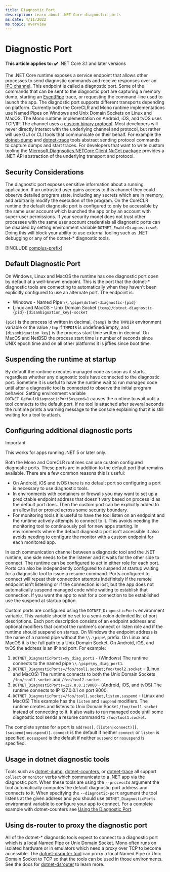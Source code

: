 ```yaml
---
title: Diagnostic Port
description: Learn about .NET Core diagnostic ports
ms.date: 4/11/2022
ms.topic: overview
---
```


# Diagnostic Port

**This article applies to: ✔️** .NET Core 3.1 and later versions

The .NET Core runtime exposes a service endpoint that allows other processes to send diagnostic commands and receive responses over an [IPC channel](https://en.wikipedia.org/wiki/Inter-process_communication). This endpoint is called a diagnostic port. Some of the commands that can be sent to the diagnostic port are capturing a memory dump, starting an [EventPipe](./eventpipe.md) trace, or requesting the command-line used to launch the app. The diagnostic port supports different transports depending on platform. Currently both the CoreCLR and Mono runtime implementations use Named Pipes on Windows and Unix Domain Sockets on Linux and MacOS. The Mono runtime implementation on Android, iOS, and tvOS uses TCP/IP. The channel uses a [custom binary protocol](https://github.com/dotnet/diagnostics/blob/main/documentation/design-docs/ipc-protocol.md). Most developers will never directly interact with the underlying channel and protocol, but rather will use GUI or CLI tools that communicate on their behalf. For example the [dotnet-dump](./dotnet-dump.md) and [dotnet-trace](./dotnet-trace.md) tools abstract sending protocol commands to capture dumps and start traces. For developers that want to write custom tooling the [Microsoft.Diagnsotics.NETCore.Client NuGet package](./diagnostics-client-library.md) provides a .NET API abstraction of the underlying transport and protocol.

## Security Considerations

The diagnostic port exposes sensitive information about a running application. If an untrusted user gains access to this channel they could observe detailed program state, including any secrets which are in memory, and arbitrarily modify the execution of the program. On the CoreCLR runtime the default diagnostic port is configured to only be accessible by the same user account which launched the app or by an account with super-user permissions. If your security model does not trust other processes with the same user account credentials all diagnostic ports can be disabled by setting environment variable `DOTNET_EnableDiagnostics=0`. Doing this will block your ability to use external tooling such as .NET debugging or any of the dotnet-* diagnostic tools.

[!INCLUDE [complus-prefix](../../../includes/complus-prefix.md)]

## Default Diagnostic Port

On Windows, Linux and MacOS the runtime has one diagnostic port open by default at a well-known endpoint. This is the port that the dotnet-* diagnostic tools are connecting to automatically when they haven't been explicitly configured to use an alternate port. The endpoint is:

- Windows - Named Pipe `\\.\pipe\dotnet-diagnostic-{pid}`
- Linux and MacOS - Unix Domain Socket `{temp}/dotnet-diagnostic-{pid}-{disambiguation_key}-socket`

`{pid}` is the process id written in decimal, `{temp}` is the `TMPDIR` environment variable or the value `/tmp` if `TMPDIR` is undefined/empty, and `{disambiguation_key}` is the process start time written in decimal. On MacOS and NetBSD the process start time is number of seconds since UNIX epoch time and on all other platforms it is jiffies since boot time.

## Suspending the runtime at startup

By default the runtime executes managed code as soon as it starts, regardless whether any diagnostic tools have connected to the diagnostic port. Sometime it is useful to have the runtime wait to run managed code until after a diagnostic tool is connected to observe the initial program behavior. Setting environment variable `DOTNET_DefaultDiagnosticPortSuspend=1` causes the runtime to wait until a tool connects to the default port. If no tool is attached after several seconds the runtime prints a warning message to the console explaining that it is still waiting for a tool to attach.

## Configuring additional diagnostic ports

> [!IMPORTANT]
> This works for apps running .NET 5 or later only.

Both the Mono and CoreCLR runtimes can use custom configured diagnostic ports. These ports are in addition to the default port that remains available. There are a few common reasons this is useful:

- On Android, iOS and tvOS there is no default port so configuring a port is necessary to use diagnostic tools.
- In environments with containers or firewalls you may want to set up a predictable endpoint address that doesn't vary based on process id as the default port does. Then the custom port can be explicitly added to an allow list or proxied across some security boundary.
- For monitoring tools it is useful to have the tool listen on an endpoint and the runtime actively attempts to connect to it. This avoids needing the monitoring tool to continuously poll for new apps starting. In environments where the default diagnostic port isn't accessible it also avoids needing to configure the monitor with a custom endpoint for each monitored app.

In each communication channel between a diagnostic tool and the .NET runtime, one side needs to be the listener and it waits for the other side to connect. The runtime can be configured to act in either role for each port. Ports can also be independently configured to suspend at startup waiting for a diagnostic tool to issue a resume command. Ports configured to connect will repeat their connection attempts indefinitely if the remote endpoint isn't listening or if the connection is lost, but the app does not automatically suspend managed code while waiting to establish that connection. If you want the app to wait for a connection to be established use the suspend at startup option.

Custom ports are configured using the `DOTNET_DiagnosticPorts` environment variable. This variable should be set to a semi-colon delimited list of port descriptions. Each port description consists of an endpoint address and optional modifiers that control the runtime's connect or listen role and if the runtime should suspend on startup. On Windows the endpoint address is the name of a named pipe without the `\\.\pipe\` prefix. On Linux and MacOS it is the full path to a Unix Domain Socket. On Android, iOS, and tvOS the address is an IP and port. For example:

1. `DOTNET_DiagnosticPorts=my_diag_port1` - (Windows) The runtime connects to the named pipe `\\.\pipe\my_diag_port1`.
1. `DOTNET_DiagnosticPorts=/foo/tool1.socket;foo/tool2.socket` - (Linux and MacOS) The runtime connects to both the Unix Domain Sockets `/foo/tool1.socket` and `/foo/tool2.socket`.
1. `DOTNET_DiagnosticPorts=127.0.0.1:9000` - (Android, iOS, and tvOS) The runtime connects to IP 127.0.0.1 on port 9000.
1. `DOTNET_DiagnosticPorts=/foo/tool1.socket,listen,suspend` - (Linux and MacOS) This example has the `listen` and `suspend` modifiers. The runtime creates and listens to Unix Domain Socket `/foo/tool1.socket` instead of connecting to it. It also waits to run managed code until some diagnostic tool sends a resume command to `/foo/tool1.socket`.

The complete syntax for a port is `address[,(listen|connect)][,(suspend|nosuspend)]`. `connect` is the default if neither `connect` or `listen` is specified. `nosuspend` is the default if neither `suspend` or `nosuspend` is specified.

## Usage in dotnet diagnostic tools

Tools such as [dotnet-dump](./dotnet-dump.md), [dotnet-counters](./dotnet-counters.md), or [dotnet-trace](./dotnet-trace.md) all support `collect` or `monitor` verbs which communicate to a .NET app via the diagnostic port. When these tools are using the `--processId` argument the tool automatically computes the default diagnostic port address and connects to it. When specifying the `--diagnostic-port` argument the tool listens at the given address and you should use `DOTNET_DiagnosticPorts` environment variable to configure your app to connect. For a complete example with dotnet-counters see [Using the Diagnostic Port](./dotnet-counters.md#using-diagnostic-port).

## Using ds-router to proxy the diagnostic port

All of the dotnet-* diagnostic tools expect to connect to a diagnostic port which is a local Named Pipe or Unix Domain Socket. Mono often runs on isolated hardware or in emulators which need a proxy over TCP to become accessible. The [dotnet-dsrouter tool](./dotnet-dsrouter.md) can proxy a local Named Pipe or Unix Domain Socket to TCP so that the tools can be used in those environments. See the docs for [dotnet-dsrouter](./dotnet-dsrouter.md) to learn more.
